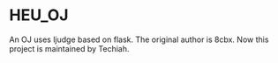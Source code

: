 # HEU_OJ
An OJ uses ljudge based on flask. The original author is 8cbx.
Now this project is maintained by Techiah.
